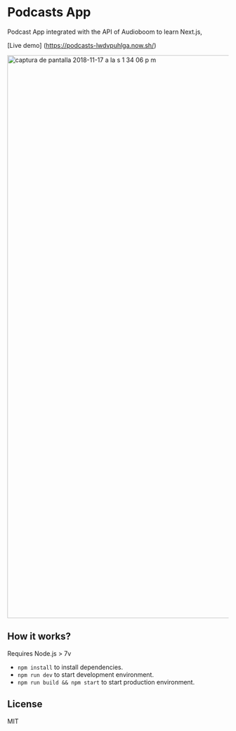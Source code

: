 # Podcasts App

Podcast App integrated with the API of Audioboom to learn Next.js,

[Live demo] (https://podcasts-lwdvpuhlga.now.sh/)

<img width="1280" alt="captura de pantalla 2018-11-17 a la s 1 34 06 p m" src="https://user-images.githubusercontent.com/45129753/48665236-248d9100-ea79-11e8-89a8-8eac53a21339.png">

## How it works?

Requires Node.js > 7v 

* `npm install` to install dependencies.
* `npm run dev` to start development environment.
* `npm run build && npm start` to start production environment. 

## License

MIT
